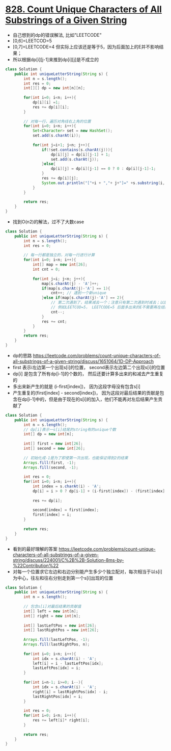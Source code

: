 # [828. Count Unique Characters of All Substrings of a Given String](https://leetcode.com/problems/count-unique-characters-of-all-substrings-of-a-given-string/)

* 自己想到的dp的错误解法, 比如"LEETCODE"
* [0,6]=LEETCOD=5
* [0,7]=LEETCODE=4  但实际上应该还是等于5，因为后面加上的E并不影响结果；
* 所以根据dp[i][j-1]来推到dp[i][j]是不成立的

```java
class Solution {
    public int uniqueLetterString(String s) {
        int n = s.length();
        int res = 0;
        int[][] dp = new int[n][n];
        
        for(int i=0; i<n; i++){
            dp[i][i] =1;
            res += dp[i][i];
        }
    
        // 对每一行，遍历对角线右上角的位置
        for(int i=0; i<n; i++){
            Set<Character> set = new HashSet();
            set.add(s.charAt(i));
            
            for(int j=i+1; j<n; j++){
                if(!set.contains(s.charAt(j))){
                    dp[i][j] = dp[i][j-1] + 1;
                    set.add(s.charAt(j));
                }else{
                    dp[i][j] = dp[i][j-1] == 0 ? 0 : dp[i][j-1]-1;
                }
                res += dp[i][j];
                System.out.println("["+i + ","+ j+"]=" +s.substring(i, j+1) +"="+ dp[i][j]);
            }
        }
        
        return res;
    }
}

```

* 找到O(n2)的解法，过不了大数case

```java
class Solution {
    public int uniqueLetterString(String s) {
        int n = s.length();
        int res = 0;
        
        // 每一行都是独立的，对每一行进行计算
        for(int i=0; i<n; i++){
            int[] map = new int[26];
            int cnt = 0;
            
            for(int j=i; j<n; j++){
                map[s.charAt(j) - 'A']++;
                if(map[s.charAt(j)-'A'] == 1){
                    cnt++; // 遇到一个新unique
                }else if(map[s.charAt(j)-'A'] == 2){
                    // 第二次遇到了，结果减去一个；注意只有第二次遇到时减去；以后再遇到也不用再减了
                    // 例如LEETCOD=5， LEETCODE=5 后面多出来的E不需要再在结果中减去
                    cnt--; 
                }
                res += cnt;
            }
        }
        return res;             
    }
}

```

* dp的思路 https://leetcode.com/problems/count-unique-characters-of-all-substrings-of-a-given-string/discuss/1651064/1D-DP-Approach
* first 表示i左边第一个出现s[i]的位置， second表示左边第二个出现s[i]的位置
* dp[i] 是包含了所有dp[i-1]的个数的， 然后还要计算多出来的和减去产生重复的
* 多出来新产生的就是 (i-first[index])， 因为这段字母没有包含s[i]
* 产生重复的(first[index] - second[index])， 因为这段对最后结果的贡献是包含在dp[i-1]中的，但是由于现在的s[i]的加入，他们不能再对左后结果产生贡献了


```java
class Solution {
    public int uniqueLetterString(String s) {
        int n = s.length();
        // dp[i]表示一s[i]结尾的string有的unique个数
        int[] dp = new int[n]; 
        
        int[] first = new int[26];
        int[] second = new int[26];
        
        // 初始化成-1是为了即使第一次出现，也能保证得到2的结果
        Arrays.fill(first, -1);
        Arrays.fill(second, -1);
        
        int res = 0;
        for(int i=0; i<n; i++){
            int index = s.charAt(i) - 'A';
            dp[i] = i > 0 ? dp[i-1] + (i-first[index]) - (first[index] - second[index]) : 1;
            
            res += dp[i];
            
            second[index] = first[index];
            first[index] = i;
        }
        
        return res;
    }
}

```

* 看到的最好理解的答案 https://leetcode.com/problems/count-unique-characters-of-all-substrings-of-a-given-string/discuss/224001/C%2B%2B-Solution-8ms-by-%22Contribution%22
* 对每一个位置求它左边和右边分别能产生多少个独立配对，每次相当于以s[i]为中心，往左和往右分别走到第一个s[i]出现的位置

```java
class Solution {
    public int uniqueLetterString(String s) {
        int n = s.length();
        
        // 包含s[i]对最后结果的贡献值
        int[] left = new int[n];
        int[] right = new int[n];
        
        int[] lastLeftPos = new int[26];
        int[] lastRightPos = new int[26];
        
        Arrays.fill(lastLeftPos, -1);
        Arrays.fill(lastRightPos, n);
        
        for(int i=0; i<n; i++){
            int idx = s.charAt(i) - 'A';
            left[i] = i - lastLeftPos[idx];
            lastLeftPos[idx] = i;
        }
        
        for(int i=n-1; i>=0; i--){
            int idx = s.charAt(i) - 'A';
            right[i] = lastRightPos[idx] - i;
            lastRightPos[idx] = i;
        }
        
        int res = 0;
        for(int i=0; i<n; i++){
            res += left[i]* right[i];
        }
        
        return res;
    }
}
```
